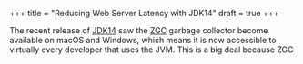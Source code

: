 +++
title = "Reducing Web Server Latency with JDK14"
draft = true
+++

The recent release of [JDK14][jdk14] saw the [ZGC][zgc] garbage collector become available on macOS and Windows, which means it is now accessible to virtually every developer that uses the JVM. This is a big deal because ZGC 

[jdk14]: https://openjdk.java.net/projects/jdk/14/
[zgc]: https://openjdk.java.net/projects/zgc/
[shen]: https://wiki.openjdk.java.net/display/shenandoah/Main
